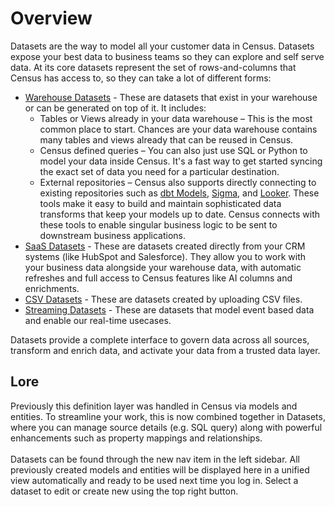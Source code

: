 # Overview

Datasets are the way to model all your customer data in Census. Datasets expose your best data to business teams so they can explore and self serve data. At its core datasets represent the set of rows-and-columns that Census has access to, so they can take a lot of different forms:

* [Warehouse Datasets](./warehouse-datasets/README.md) - These are datasets that exist in your warehouse or can be generated on top of it. It includes:
  * Tables or Views already in your data warehouse – This is the most common place to start. Chances are your data warehouse contains many tables and views already that can be reused in Census.
  * Census defined queries – You can also just use SQL or Python to model your data inside Census. It's a fast way to get started syncing the exact set of data you need for a particular destination.
  * External repositories – Census also supports directly connecting to existing repositories such as [dbt Models](../sources/integrations/native-dbt-integration.md), [Sigma](../sources/integrations/sigma.md), and [Looker](../sources/integrations/looker.md). These tools make it easy to build and maintain sophisticated data transforms that keep your models up to date. Census connects with these tools to enable singular business logic to be sent to downstream business applications.
* [SaaS Datasets](./saas-datasets/README.md) - These are datasets created directly from your CRM systems (like HubSpot and Salesforce). They allow you to work with your business data alongside your warehouse data, with automatic refreshes and full access to Census features like AI columns and enrichments.
* [CSV Datasets](./csv-datasets/README.md) - These are datasets created by uploading CSV files.
* [Streaming Datasets](./streaming-datasets/README.md) - These are datasets that model event based data and enable our real-time usecases.

Datasets provide a complete interface to govern data across all sources, transform and enrich data, and activate your data from a trusted data layer.

## Lore

Previously this definition layer was handled in Census via models and entities. To streamline your work, this is now combined together in Datasets, where you can manage source details (e.g. SQL query) along with powerful enhancements such as property mappings and relationships.\
\
Datasets can be found through the new nav item in the left sidebar. All previously created models and entities will be displayed here in a unified view automatically and ready to be used next time you log in. Select a dataset to edit or create new using the top right button.
